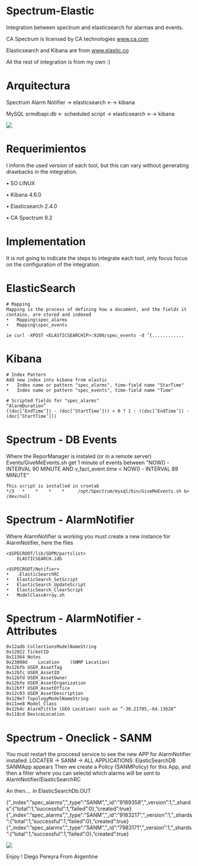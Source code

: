 # Spectrum-Elastic
Integration between spectrum and elasticsearch for alarmas and events.

CA Spectrum is licensed by CA technologies www.ca.com

Elasticsearch and Kibana are from www.elastic.co 

All the rest of integration is from my own :)


# Arquitectura

Spectrum Alarm Notifier  → elasticsearch ←→ kibana

MySQL srmdbapi.db ← scheduled script → elasticsearch ←→ kibana

<img src="https://github.com/pereyrdi/Spectrum-Elastic/blob/master/arquitectura.png" />
<br>


# Requerimientos
I inform the used version of each tool, but this can vary without generating drawbacks in the integration.

•	SO LINUX

•	Kibana 4.6.0

•	Elasticsearch 2.4.0

•	CA Spectrum 9.2

# Implementation
It is not going to indicate the steps to integrate each tool, only focus focus on the configuration of the integration.

# ElasticSearch
	# Mapping 
	Mapping is the process of defining how a document, and the fields it contains, are stored and indexed
	•	Mapping\spec_alarms
	•	Mapping\spec_events

	ie curl -XPOST <ELASTICSEARCHIP>:9200/spec_events -d ‘{............ 

# Kibana
	# Index Pattern
	Add new index into kibana from elastic
	•	Index name or pattern "spec_alarms", time-field name "StarTime"
	•	Index name or pattern "spec_events", time-field name "Time"

	# Scripted fields for "spec_alarms"
	“AlarmDuration” 
	((doc[’EndTime’]) - (doc[’StartTime’])) < 0 ? 1 : ((doc[’EndTime’]) - (doc[’StartTime’])) 

# Spectrum - DB Events
Where the ReporManager is instaled (or in a remote server) 
	Events/GiveMeEvents.sh get 1 minute of events between "NOW() - INTERVAL 90 MINUTE AND v_fact_event.time < NOW() - INTERVAL 89 MINUTE"

	This script is installed in crontab
	*/3   *    *    *    *     /opt/Spectrum/mysql/bin/GiveMeEvents.sh &> /dev/null

# Spectrum - AlarmNotifier
Where AlarmNotifier is working you must create a new instance for AlarmNotifier, here the files

	<$SPECROOT/lib/SDPM/partslist>
		ELASTICSEARCH.idb

	<$SPECROOT/Notifier>
	•	.ElasticSearchRC
	•	ElasticSearch_SetScript
	•	ElasticSearch_UpdateScript
	•	ElasticSearch_ClearScript
	•	ModelClassArray.sh

# Spectrum - AlarmNotifier - Attributes
	0x12adb	CollectionsModelNameString
	0x12022	TicketID
	0x11564	Notes	
	0x23000d	Location	(SNMP Location)
	0x12bfb	USER_AssetTag	
	0x12bfc	USER_AssetID	
	0x12bfd	USER_AssetOwner	
	0x12bfe	USER_AssetOrganization	
	0x12bff	USER_AssetOffice	
	0x12c03	USER_AssetDescription	
	0x129e7	TopologyModelNameString	
	0x11ee8	Model_Class	
	0x12b4c	AlarmTittle (GEO Location) such as ”-30.21705,-64.13628”
	0x118cd	DeviceLocation


# Spectrum - Oneclick - SANM
You must restart the proccesd service to see the new APP for AlarmNotifier installed.
LOCATER → SANM → ALL APPLICATIONS: ElasticSearchDB SANMApp appears
Then we create a Policy (SANMPolicy) for this App, and then a filter where you can selectd which alarms will be sent to AlarmNotifier/ElasticSearchRC



An then.... in ElasticSearchDb.OUT

{”_index”:”spec_alarms”,”_type”:”SANM”,”_id”:”9189358”,”_version”:1,”_shards”:{”total”:1,”successful”:1,”failed”:0},”created”:true}
{”_index”:”spec_alarms”,”_type”:”SANM”,”_id”:”9183217”,”_version”:1,”_shards”:{”total”:1,”successful”:1,”failed”:0},”created”:true}
{”_index”:”spec_alarms”,”_type”:”SANM”,”_id”:”7983171”,”_version”:1,”_shards”:{”total”:1,”successful”:1,”failed”:0},”created”:true}

<img src="https://github.com/pereyrdi/Spectrum-Elastic/blob/master/MIX.png" />

Enjoy !
Diego Pereyra
From Argentine
